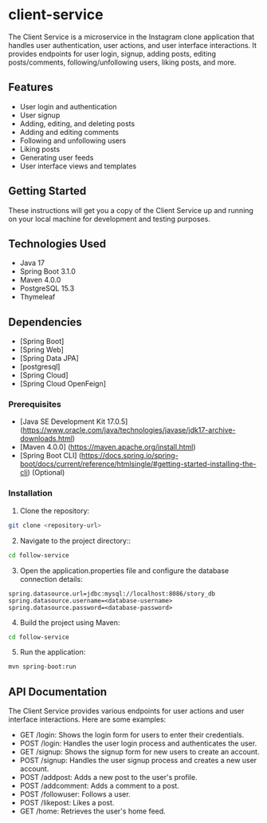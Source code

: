 # client-service

The Client Service is a microservice in the Instagram clone application that handles user authentication, user actions, and user interface interactions. It provides endpoints for user login, signup, adding posts, editing posts/comments, following/unfollowing users, liking posts, and more.

## Features

- User login and authentication
- User signup
- Adding, editing, and deleting posts
- Adding and editing comments
- Following and unfollowing users
- Liking posts
- Generating user feeds
- User interface views and templates

## Getting Started

These instructions will get you a copy of the Client Service up and running on your local machine for development and testing purposes.

## Technologies Used
- Java 17
- Spring Boot 3.1.0
- Maven 4.0.0
- PostgreSQL 15.3
- Thymeleaf
## Dependencies

- [Spring Boot] 
- [Spring Web]
- [Spring Data JPA]
- [postgresql]
- [Spring Cloud]
- [Spring Cloud OpenFeign]

### Prerequisites

- [Java SE Development Kit 17.0.5] (https://www.oracle.com/java/technologies/javase/jdk17-archive-downloads.html)
- [Maven 4.0.0] (https://maven.apache.org/install.html)
- [Spring Boot CLI] (https://docs.spring.io/spring-boot/docs/current/reference/htmlsingle/#getting-started-installing-the-cli) (Optional)

### Installation
1. Clone the repository:
```bash
git clone <repository-url>
```
2. Navigate to the project directory::
```bash
cd follow-service
```
3. Open the application.properties file and configure the database connection details:
```
spring.datasource.url=jdbc:mysql://localhost:8086/story_db
spring.datasource.username=<database-username>
spring.datasource.password=<database-password>
```
4. Build the project using Maven:
```bash
cd follow-service
```
5. Run the application:
```bash
mvn spring-boot:run
```
## API Documentation
The Client Service provides various endpoints for user actions and user interface interactions. Here are some examples:

- GET /login: Shows the login form for users to enter their credentials.
- POST /login: Handles the user login process and authenticates the user.
- GET /signup: Shows the signup form for new users to create an account.
- POST /signup: Handles the user signup process and creates a new user account.
- POST /addpost: Adds a new post to the user's profile.
- POST /addcomment: Adds a comment to a post.
- POST /followuser: Follows a user.
- POST /likepost: Likes a post.
- GET /home: Retrieves the user's home feed.

